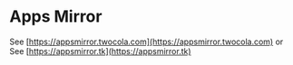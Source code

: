 # Apps Mirror

See [https://appsmirror.twocola.com](https://appsmirror.twocola.com)
or
See [https://appsmirror.tk](https://appsmirror.tk)

